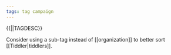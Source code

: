 ```yaml
---
tags: tag campaign
---
```

{{||TAGDESC}}

Consider using a sub-tag instead of [[organization]] to better sort [[Tiddler|tiddlers]].